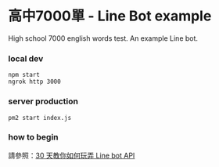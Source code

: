# 高中7000單 - Line Bot example

High school 7000 english words test. An example Line bot.


### local dev
```
npm start
ngrok http 3000
```


### server production
```
pm2 start index.js
```


### how to begin
請參照：[30 天教你如何玩弄 Line bot API](https://ithelp.ithome.com.tw/articles/10215656)
